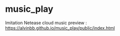 # music_play
Imitation Netease cloud music
preview : https://alvinbb.github.io/music_play/public/index.html
